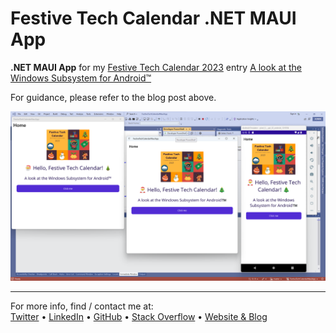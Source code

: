 ﻿# Festive Tech Calendar .NET MAUI App  
**.NET MAUI App** for my [Festive Tech Calendar 2023](https://festivetechcalendar.com/) entry [A look at the Windows Subsystem for Android™️](https://www.mike-irving.co.uk/web-design-blog/?blogid=126)  

For guidance, please refer to the blog post above.  

![.NET MAUI App on Windows, WSA and Android Emulator](maui-app-windows-wsa-and-android-emulator.png)  

---
For more info, find / contact me at:  
[Twitter](https://twitter.com/mikeirvingweb) • [LinkedIn](https://www.linkedin.com/in/mikeirving) • [GitHub](https://github.com/mikeirvingweb) • [Stack Overflow](https://stackoverflow.com/users/482901/mike-irving) • [Website & Blog](https://www.mike-irving.co.uk/)